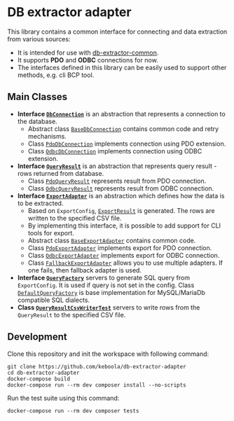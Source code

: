 # DB extractor adapter

This library contains a common interface for connecting and data extraction from various sources:
 - It is intended for use with [db-extractor-common](https://github.com/keboola/db-extractor-common).
 - It supports **PDO** and **ODBC** connections for now.
 - The interfaces defined in this library can be easily used to support other methods, e.g. cli BCP tool.
 
## Main Classes

- **Interface [`DbConnection`](https://github.com/keboola/db-extractor-adapter/blob/master/src/Connection/DbConnection.php)** is an abstraction that represents a connection to the database.
    - Abstract class [`BaseDbConnection`](https://github.com/keboola/db-extractor-adapter/blob/master/src/Connection/BaseDbConnection.php) contains common code and retry mechanisms.
    - Class [`PdoDbConnection`](https://github.com/keboola/db-extractor-adapter/blob/master/src/PDO/PdoConnection.php) implements connection using PDO extension. 
    - Class [`OdbcDbConnection`](https://github.com/keboola/db-extractor-adapter/blob/master/src/ODBC/OdbcConnection.php) implements connection using ODBC extension.
- **Interface [`QueryResult`](https://github.com/keboola/db-extractor-adapter/blob/master/src/ValueObject/QueryResult.php)** is an abstraction that represents query result - rows returned from database.
    - Class [`PdoQueryResult`](https://github.com/keboola/db-extractor-adapter/blob/master/src/PDO/PdoQueryResult.php) represents result from PDO connection.
    - Class [`OdbcQueryResult`](https://github.com/keboola/db-extractor-adapter/blob/master/src/ODBC/OdbcQueryResult.php) represents result from ODBC connection.
- **Interface [`ExportAdapter`](https://github.com/keboola/db-extractor-adapter/blob/master/src/ExportAdapter.php)**  is an abstraction which defines how the data is to be extracted.
    - Based on `ExportConfig`, [`ExportResult`](https://github.com/keboola/db-extractor-adapter/blob/master/src/ValueObject/ExportResult.php) is generated. The rows are written to the specified CSV file.
    - By implementing this interface, it is possible to add support for CLI tools for export.
    - Abstract class [`BaseExportAdapter`](https://github.com/keboola/db-extractor-adapter/blob/master/src/BaseExportAdapter.php) contains common code.
    - Class [`PdoExportAdapter`](https://github.com/keboola/db-extractor-adapter/blob/master/src/PDO/PdoExportAdapter.php) implements export for PDO connection.
    - Class [`OdbcExportAdapter`](https://github.com/keboola/db-extractor-adapter/blob/master/src/ODBC/OdbcExportAdapter.php) implements export for ODBC connection.
    - Class [`FallbackExportAdapter`](https://github.com/keboola/db-extractor-adapter/blob/master/src/FallbackExportAdapter.php) allows you to use multiple adapters. If one fails, then fallback adapter is used.
- **Interface [`QueryFactory`](https://github.com/keboola/db-extractor-adapter/blob/master/src/Query/QueryFactory.php)** servers to generate SQL query from `ExportConfig`. It is used if query is not set in the config.
    Class [`DefaultQueryFactory`](https://github.com/keboola/db-extractor-adapter/blob/master/src/Query/DefaultQueryFactory.php) is base implementation for MySQL/MariaDb compatible SQL dialects. 
- **Class [`QueryResultCsvWriterTest`](https://github.com/keboola/db-extractor-adapter/blob/master/src/QueryResultCsvWriter.php)** servers to write rows from the `QueryResult` to the specified CSV file. 

## Development

Clone this repository and init the workspace with following command:

```
git clone https://github.com/keboola/db-extractor-adapter
cd db-extractor-adapter
docker-compose build
docker-compose run --rm dev composer install --no-scripts
```

Run the test suite using this command:

```
docker-compose run --rm dev composer tests
```

